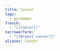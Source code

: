 ```yaml
---
title: Cancer
tags:
  - gccommon
french:
  - "[[Cancer]]"
narrowerTerm:
  - "[[Breast cancer]]"
aliases: Cancer
---
```

